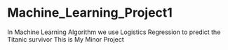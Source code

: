 # Machine_Learning_Project1
In Machine Learning Algorithm we use Logistics Regression to predict the Titanic survivor
This is My Minor Project

